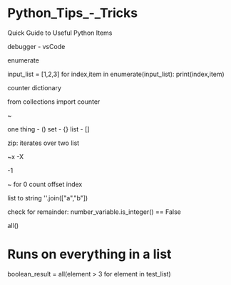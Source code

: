 # Python_Tips_-_Tricks
Quick Guide to Useful Python Items




debugger
	- vsCode

enumerate

input_list = [1,2,3]
for index,item in enumerate(input_list):
  print(index,item)


counter dictionary

from collections import counter
	

~


one thing - ()
set - {}
list - []

zip:
iterates over two list

~x
-X 

-1

~ for 0 count offset index

list to string
''.join(["a","b"])

check for remainder:
number_variable.is_integer() == False
	
all()
# Runs on everything in a list
boolean_result = all(element > 3 for element in test_list)
